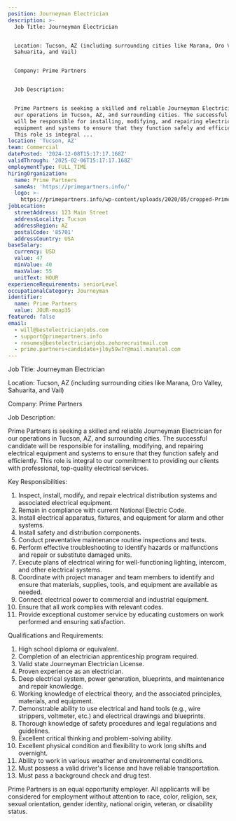 ```yaml
---
position: Journeyman Electrician
description: >-
  Job Title: Journeyman Electrician


  Location: Tucson, AZ (including surrounding cities like Marana, Oro Valley,
  Sahuarita, and Vail)


  Company: Prime Partners


  Job Description:


  Prime Partners is seeking a skilled and reliable Journeyman Electrician for
  our operations in Tucson, AZ, and surrounding cities. The successful candidate
  will be responsible for installing, modifying, and repairing electrical
  equipment and systems to ensure that they function safely and efficiently.
  This role is integral ...
location: 'Tucson, AZ'
team: Commercial
datePosted: '2024-12-08T15:17:17.168Z'
validThrough: '2025-02-06T15:17:17.168Z'
employmentType: FULL_TIME
hiringOrganization:
  name: Prime Partners
  sameAs: 'https://primepartners.info/'
  logo: >-
    https://primepartners.info/wp-content/uploads/2020/05/cropped-Prime-Partners-Logo-NO-BG-1-1.png
jobLocation:
  streetAddress: 123 Main Street
  addressLocality: Tucson
  addressRegion: AZ
  postalCode: '85701'
  addressCountry: USA
baseSalary:
  currency: USD
  value: 47
  minValue: 40
  maxValue: 55
  unitText: HOUR
experienceRequirements: seniorLevel
occupationalCategory: Journeyman
identifier:
  name: Prime Partners
  value: JOUR-moap35
featured: false
email:
  - will@bestelectricianjobs.com
  - support@primepartners.info
  - resumes@bestelectricianjobs.zohorecruitmail.com
  - prime.partners+candidate+jl6y59w7r@mail.manatal.com
---
```




Job Title: Journeyman Electrician

Location: Tucson, AZ (including surrounding cities like Marana, Oro Valley, Sahuarita, and Vail)

Company: Prime Partners

Job Description:

Prime Partners is seeking a skilled and reliable Journeyman Electrician for our operations in Tucson, AZ, and surrounding cities. The successful candidate will be responsible for installing, modifying, and repairing electrical equipment and systems to ensure that they function safely and efficiently. This role is integral to our commitment to providing our clients with professional, top-quality electrical services.

Key Responsibilities:

1. Inspect, install, modify, and repair electrical distribution systems and associated electrical equipment.
2. Remain in compliance with current National Electric Code.
3. Install electrical apparatus, fixtures, and equipment for alarm and other systems.
4. Install safety and distribution components.
5. Conduct preventative maintenance routine inspections and tests.
6. Perform effective troubleshooting to identify hazards or malfunctions and repair or substitute damaged units.
7. Execute plans of electrical wiring for well-functioning lighting, intercom, and other electrical systems.
8. Coordinate with project manager and team members to identify and ensure that materials, supplies, tools, and equipment are available as needed.
9. Connect electrical power to commercial and industrial equipment.
10. Ensure that all work complies with relevant codes.
11. Provide exceptional customer service by educating customers on work performed and ensuring satisfaction.

Qualifications and Requirements:

1. High school diploma or equivalent.
2. Completion of an electrician apprenticeship program required.
3. Valid state Journeyman Electrician License.
4. Proven experience as an electrician.
5. Deep electrical system, power generation, blueprints, and maintenance and repair knowledge.
6. Working knowledge of electrical theory, and the associated principles, materials, and equipment.
7. Demonstrable ability to use electrical and hand tools (e.g., wire strippers, voltmeter, etc.) and electrical drawings and blueprints.
8. Thorough knowledge of safety procedures and legal regulations and guidelines.
9. Excellent critical thinking and problem-solving ability.
10. Excellent physical condition and flexibility to work long shifts and overnight.
11. Ability to work in various weather and environmental conditions.
12. Must possess a valid driver's license and have reliable transportation.
13. Must pass a background check and drug test.

Prime Partners is an equal opportunity employer. All applicants will be considered for employment without attention to race, color, religion, sex, sexual orientation, gender identity, national origin, veteran, or disability status.
